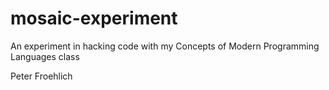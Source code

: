 # mosaic-experiment
An experiment in hacking code with my Concepts of Modern Programming Languages class

Peter Froehlich
